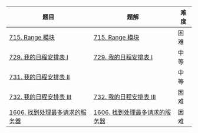 | 题目                                                         | 题解                                                         | 难度 |
| ------------------------------------------------------------ | ------------------------------------------------------------ | ---- |
| [715. Range 模块](https://leetcode.cn/problems/range-module/) | [715. Range 模块](https://github.com/ZonzeeLi/LeetCode/blob/master/index/711-720/715.%20Range%20%E6%A8%A1%E5%9D%97.md) | 困难 |
| [729. 我的日程安排表 I](https://leetcode.cn/problems/my-calendar-i/) | [729. 我的日程安排表 I](https://github.com/ZonzeeLi/LeetCode/blob/master/index/721-730/729.%20%E6%88%91%E7%9A%84%E6%97%A5%E7%A8%8B%E5%AE%89%E6%8E%92%E8%A1%A8%20I.md) | 中等 |
| [731. 我的日程安排表 II](https://leetcode.cn/problems/my-calendar-ii/) |                                                              | 中等 |
| [732. 我的日程安排表 III](https://leetcode.cn/problems/my-calendar-iii/) | [732. 我的日程安排表 III](https://github.com/ZonzeeLi/LeetCode/blob/master/index/731-740/732.%20%E6%88%91%E7%9A%84%E6%97%A5%E7%A8%8B%E5%AE%89%E6%8E%92%E8%A1%A8%20III.md) | 困难 |
| [1606. 找到处理最多请求的服务器](https://leetcode-cn.com/problems/find-servers-that-handled-most-number-of-requests/) | [1606. 找到处理最多请求的服务器](https://github.com/ZonzeeLi/LeetCode/blob/master/index/1601-1610/1606.%20%E6%89%BE%E5%88%B0%E5%A4%84%E7%90%86%E6%9C%80%E5%A4%9A%E8%AF%B7%E6%B1%82%E7%9A%84%E6%9C%8D%E5%8A%A1%E5%99%A8.md) | 困难 |

